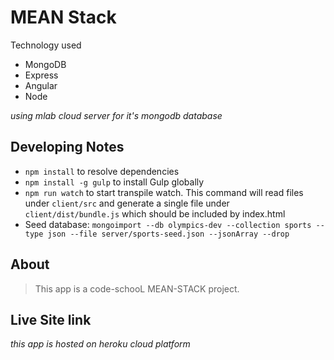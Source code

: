 # MEAN Stack

Technology used

* MongoDB
* Express
* Angular
* Node

*using mlab cloud server for it's mongodb database*

## Developing Notes

* `npm install` to resolve dependencies
* `npm install -g gulp` to install Gulp globally
* `npm run watch` to start transpile watch. This command will read files under `client/src` and generate a single file under `client/dist/bundle.js` which should be included by index.html
* Seed database: `mongoimport --db olympics-dev --collection sports --type json --file server/sports-seed.json --jsonArray --drop`

## About 
> This app is a code-schooL MEAN-STACK project.

## Live Site link
  <a href="https://cool-games.herokuapp.com"></a>

*this app is hosted on heroku cloud platform*
